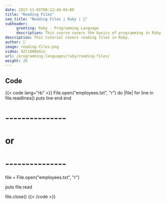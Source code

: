 ```yaml
---
date: 2017-11-01T00:12:44-04:00
title: "Reading Files"
seo_title: "Reading Files | Ruby | 🦒"
subheader:
     greeting: Ruby - Programming Language
     description: This course covers the basics of programming in Ruby. Work your way through the videos/articles and I'll teach you everything you need to know to start your programming journey!
description: This tutorial covers reading files in Ruby.
author: 🦒
image: reading-files.png
video: 92li0A8d4io
url: /programming-languages/ruby/reading-files/
weight: 26
---
```


## Code

{{< code lang="rb" >}}
File.open("employees.txt", "r") do |file|
     for line in file.readlines()
          puts line
     end
end

# ---------------
# or
# ---------------

file = File.open("employees.txt", "r")

puts file.read

file.close()
{{< /code >}}
